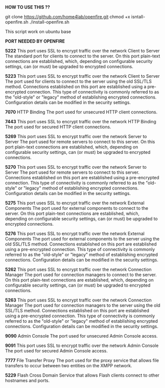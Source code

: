 **HOW TO USE THIS ??**

git clone https://github.com/home4lab/openfire.git
chmod +x isntall-openfire.sh
./install-openfire.sh

This script work on ubuntu base


**PORT NEEDED BY OPENFIRE**

**5222**	This port uses SSL to encrypt traffic over the network	Client to Server	The standard port for clients to connect to the server. On this port plain-text connections are established, which, depending on configurable security settings, can (or must) be upgraded to encrypted connections.

**5223**	This port uses SSL to encrypt traffic over the network	Client to Server	The port used for clients to connect to the server using the old SSL/TLS method. Connections established on this port are established using a pre-encrypted connection. This type of connectivity is commonly referred to as the "old-style" or "legacy" method of establishing encrypted connections. Configuration details can be modified in the security settings.

**7070**	HTTP Binding	The port used for unsecured HTTP client connections.

**7443**	This port uses SSL to encrypt traffic over the network	HTTP Binding	The port used for secured HTTP client connections.

**5269**	This port uses SSL to encrypt traffic over the network	Server to Server	The port used for remote servers to connect to this server. On this port plain-text connections are established, which, depending on configurable security settings, can (or must) be upgraded to encrypted connections.

**5270**	This port uses SSL to encrypt traffic over the network	Server to Server	The port used for remote servers to connect to this server. Connections established on this port are established using a pre-encrypted connection. This type of connectivity is commonly referred to as the "old-style" or "legacy" method of establishing encrypted connections. Configuration details can be modified in the security settings.

**5275**	This port uses SSL to encrypt traffic over the network	External Components	The port used for external components to connect to the server. On this port plain-text connections are established, which, depending on configurable security settings, can (or must) be upgraded to encrypted connections.

**5276**	This port uses SSL to encrypt traffic over the network	External Components	The port used for external components to the server using the old SSL/TLS method. Connections established on this port are established using a pre-encrypted connection. This type of connectivity is commonly referred to as the "old-style" or "legacy" method of establishing encrypted connections. Configuration details can be modified in the security settings.

**5262**	This port uses SSL to encrypt traffic over the network	Connection Manager	The port used for connection managers to connect to the server. On this port plain-text connections are established, which, depending on configurable security settings, can (or must) be upgraded to encrypted connections.

**5263**	This port uses SSL to encrypt traffic over the network	Connection Manager	The port used for connection managers to the server using the old SSL/TLS method. Connections established on this port are established using a pre-encrypted connection. This type of connectivity is commonly referred to as the "old-style" or "legacy" method of establishing encrypted connections. Configuration details can be modified in the security settings.

**9090**	Admin Console	The port used for unsecured Admin Console access.

**9091**	This port uses SSL to encrypt traffic over the network	Admin Console	The port used for secured Admin Console access.

**7777**	File Transfer Proxy	The port used for the proxy service that allows file transfers to occur between two entities on the XMPP network.

**5229**	Flash Cross Domain	Service that allows Flash clients connect to other hostnames and ports.
